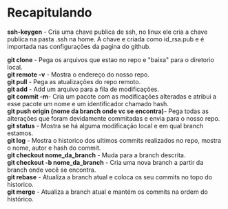 # Recapitulando

**ssh-keygen** - Cria uma chave publica de ssh, no linux ele cria a chave publica na pasta .ssh na home. A chave e criada como id_rsa.pub e é importada nas configurações da pagina do github.

**git clone** - Pega os arquivos que estao no repo e "baixa" para o diretorio local.  
**git remote -v** - Mostra o endereço do nosso repo.  
**git pull** - Pega as atualizações do repo remoto.  
**git add** - Add um arquivo para a fila de modificações.  
**git commit -m**- Cria um pacote com as modificações alteradas e atribui a esse pacote um nome e um identificador chamado hash.  
**git push origin (nome da branch onde vc se encontra)**- Pega todas as alterações que foram devidamente commitadas e envia para o nosso repo.  
**git status** - Mostra se há alguma modificação local e em qual branch estamos.  
**git log** - Mostra o historico dos ultimos commits realizados no repo, mostra o nome, autor e hash do commit.  
**git checkout nome_da_branch** - Muda para a branch descrita.  
**git checkout -b nome_da_branch** - Cria uma nova branch a partir da branch onde você se encontra.  
**git rebase** - Atualiza a branch atual e coloca os seu commits no topo do historico.  
**git merge** - Atualiza a branch atual e mantém os commits na ordem do histórico.
